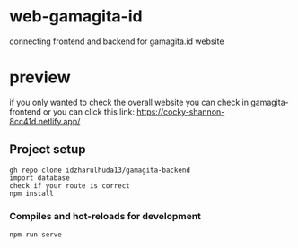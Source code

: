 # web-gamagita-id
connecting frontend and backend for gamagita.id website

# preview
if you only wanted to check the overall website you can check in gamagita-frontend or you can click this link: https://cocky-shannon-8cc41d.netlify.app/

## Project setup
```
gh repo clone idzharulhuda13/gamagita-backend
import database
check if your route is correct
npm install
```

### Compiles and hot-reloads for development
```
npm run serve
```
